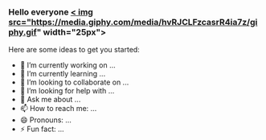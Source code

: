### Hello everyone  <a href="https://www.gautamkrishnar.com/">< img src="https://media.giphy.com/media/hvRJCLFzcasrR4ia7z/giphy.gif" width="25px"></a >


Here are some ideas to get you started:

- 🔭 I’m currently working on ...
- 🌱 I’m currently learning ...
- 👯 I’m looking to collaborate on ...
- 🤔 I’m looking for help with ...
- 💬 Ask me about ...
- 📫 How to reach me: ...
- 😄 Pronouns: ...
- ⚡ Fun fact: ...

